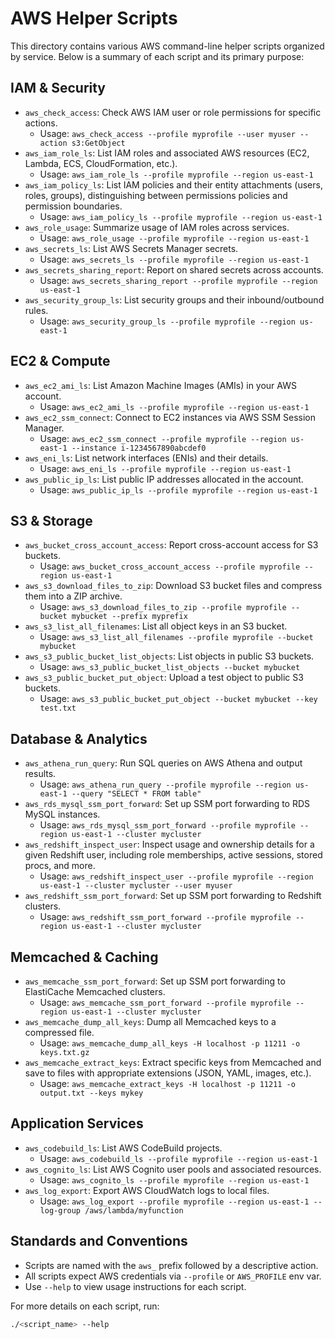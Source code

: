 # AWS Helper Scripts

This directory contains various AWS command-line helper scripts organized by service. Below is a summary of each script and its primary purpose:

## IAM & Security

- `aws_check_access`: Check AWS IAM user or role permissions for specific actions.
    - Usage: `aws_check_access --profile myprofile --user myuser --action s3:GetObject`
- `aws_iam_role_ls`: List IAM roles and associated AWS resources (EC2, Lambda, ECS, CloudFormation, etc.).
    - Usage: `aws_iam_role_ls --profile myprofile --region us-east-1`
- `aws_iam_policy_ls`: List IAM policies and their entity attachments (users, roles, groups), distinguishing between permissions policies and permission boundaries.
    - Usage: `aws_iam_policy_ls --profile myprofile --region us-east-1`
- `aws_role_usage`: Summarize usage of IAM roles across services.
    - Usage: `aws_role_usage --profile myprofile --region us-east-1`
- `aws_secrets_ls`: List AWS Secrets Manager secrets.
    - Usage: `aws_secrets_ls --profile myprofile --region us-east-1`
- `aws_secrets_sharing_report`: Report on shared secrets across accounts.
    - Usage: `aws_secrets_sharing_report --profile myprofile --region us-east-1`
- `aws_security_group_ls`: List security groups and their inbound/outbound rules.
    - Usage: `aws_security_group_ls --profile myprofile --region us-east-1`

## EC2 & Compute

- `aws_ec2_ami_ls`: List Amazon Machine Images (AMIs) in your AWS account.
    - Usage: `aws_ec2_ami_ls --profile myprofile --region us-east-1`
- `aws_ec2_ssm_connect`: Connect to EC2 instances via AWS SSM Session Manager.
    - Usage: `aws_ec2_ssm_connect --profile myprofile --region us-east-1 --instance i-1234567890abcdef0`
- `aws_eni_ls`: List network interfaces (ENIs) and their details.
    - Usage: `aws_eni_ls --profile myprofile --region us-east-1`
- `aws_public_ip_ls`: List public IP addresses allocated in the account.
    - Usage: `aws_public_ip_ls --profile myprofile --region us-east-1`

## S3 & Storage

- `aws_bucket_cross_account_access`: Report cross-account access for S3 buckets.
    - Usage: `aws_bucket_cross_account_access --profile myprofile --region us-east-1`
- `aws_s3_download_files_to_zip`: Download S3 bucket files and compress them into a ZIP archive.
    - Usage: `aws_s3_download_files_to_zip --profile myprofile --bucket mybucket --prefix myprefix`
- `aws_s3_list_all_filenames`: List all object keys in an S3 bucket.
    - Usage: `aws_s3_list_all_filenames --profile myprofile --bucket mybucket`
- `aws_s3_public_bucket_list_objects`: List objects in public S3 buckets.
    - Usage: `aws_s3_public_bucket_list_objects --bucket mybucket`
- `aws_s3_public_bucket_put_object`: Upload a test object to public S3 buckets.
    - Usage: `aws_s3_public_bucket_put_object --bucket mybucket --key test.txt`

## Database & Analytics

- `aws_athena_run_query`: Run SQL queries on AWS Athena and output results.
    - Usage: `aws_athena_run_query --profile myprofile --region us-east-1 --query "SELECT * FROM table"`
- `aws_rds_mysql_ssm_port_forward`: Set up SSM port forwarding to RDS MySQL instances.
    - Usage: `aws_rds_mysql_ssm_port_forward --profile myprofile --region us-east-1 --cluster mycluster`
- `aws_redshift_inspect_user`: Inspect usage and ownership details for a given Redshift user, including role memberships, active sessions, stored procs, and more.
    - Usage: `aws_redshift_inspect_user --profile myprofile --region us-east-1 --cluster mycluster --user myuser`
- `aws_redshift_ssm_port_forward`: Set up SSM port forwarding to Redshift clusters.
    - Usage: `aws_redshift_ssm_port_forward --profile myprofile --region us-east-1 --cluster mycluster`

## Memcached & Caching

- `aws_memcache_ssm_port_forward`: Set up SSM port forwarding to ElastiCache Memcached clusters.
    - Usage: `aws_memcache_ssm_port_forward --profile myprofile --region us-east-1 --cluster mycluster`
- `aws_memcache_dump_all_keys`: Dump all Memcached keys to a compressed file.
    - Usage: `aws_memcache_dump_all_keys -H localhost -p 11211 -o keys.txt.gz`
- `aws_memcache_extract_keys`: Extract specific keys from Memcached and save to files with appropriate extensions (JSON, YAML, images, etc.).
    - Usage: `aws_memcache_extract_keys -H localhost -p 11211 -o output.txt --keys mykey`

## Application Services

- `aws_codebuild_ls`: List AWS CodeBuild projects.
    - Usage: `aws_codebuild_ls --profile myprofile --region us-east-1`
- `aws_cognito_ls`: List AWS Cognito user pools and associated resources.
    - Usage: `aws_cognito_ls --profile myprofile --region us-east-1`
- `aws_log_export`: Export AWS CloudWatch logs to local files.
    - Usage: `aws_log_export --profile myprofile --region us-east-1 --log-group /aws/lambda/myfunction`

## Standards and Conventions

- Scripts are named with the `aws_` prefix followed by a descriptive action.
- All scripts expect AWS credentials via `--profile` or `AWS_PROFILE` env var.
- Use `--help` to view usage instructions for each script.

For more details on each script, run:
```bash
./<script_name> --help
```
